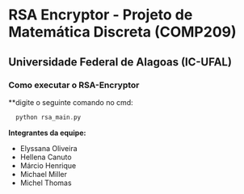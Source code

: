 # RSA Encryptor - Projeto de Matemática Discreta (COMP209)

## Universidade Federal de Alagoas (IC-UFAL)

### Como executar o RSA-Encryptor

**digite o seguinte comando no cmd:
```c
  python rsa_main.py
```

**Integrantes da equipe:**
- Elyssana Oliveira 
- Hellena Canuto  
- Márcio Henrique 
- Michael Miller  
- Michel Thomas  
